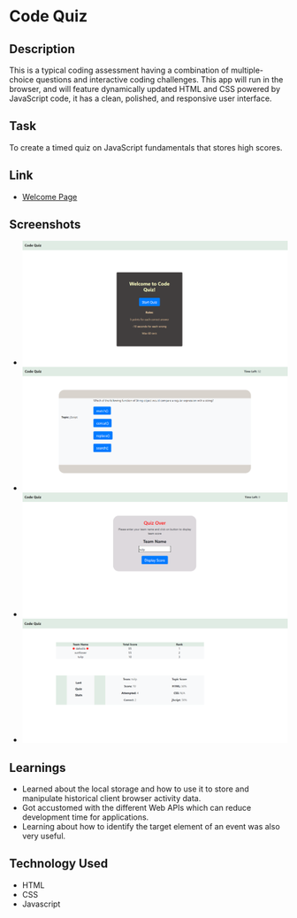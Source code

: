 # Code Quiz

## Description
This is a typical coding assessment having a combination of multiple-choice questions and interactive coding challenges. This app will run in the browser, and will feature dynamically updated HTML and CSS powered by JavaScript code,  it has a clean, polished, and responsive user interface. 

## Task
To create a timed quiz on JavaScript fundamentals that stores high scores.

## Link
- [Welcome Page](https://dassoumik.github.io/code-quiz/)

## Screenshots
- ![Initial UI](./assets/images/WelcomePage.png)
- ![Quiz UI](./assets/images/QuizPage.png)
- ![User Info UI](./assets/images/CredentialsPage.png)
- ![Score Page](./assets/images/ScorePage.png)

## Learnings
- Learned about the local storage and how to use it to store and manipulate historical client browser activity data. 
- Got accustomed with the different Web APIs which can reduce development time for applications.
- Learning about how to identify the target element of an event was also very useful. 

## Technology Used
- HTML
- CSS
- Javascript

